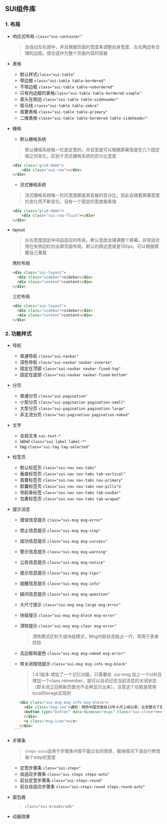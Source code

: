 ## SUI组件库 

### 1. 布局

* 响应式布局 `class="sui-container"`

	> 会自动左右居中，并且根据页面的宽度来调整自身宽度，左右两边有合理的边距。很合适作为整个页面内容的容器

* 表格 
	* 默认样式`class="sui-table"`
	* 带边框 `class="sui-table table-bordered"`	
	* 不带边框 `class="sui-table table-nobordered"`
	* 只有内边框的表格`class="sui-table table-bordered-simple"`
	* 表头在侧边 `class="sui-table table-sideheader"`
	* 斑马线 `class="sui-table table-zebra"`
	* 首要表格 `class="sui-table table-primary"`
	* 二维表格 `class="sui-table table-bordered table-sideheader"`

* 栅格
	* 默认栅格系统 

	> 默认栅格系统每一栏是定宽的，并且宽度可以根据屏幕宽度在几个固定值之间变化，区别于流式栅格系统的百分比宽度 
	
	```html
	<div class="grid-demo">
		<div class="sui-row"></div>
	</div>
	```

	* 流式栅格系统 

	> 流式栅格系统每一栏的宽度都是其容器的百分比，因此会随着屏幕宽度的变化而不断变化，没有一个固定的宽度像素值

	```html
	<div class="grid-demo">
		<div class="sui-row-fluid"></div>
	</div>
	```

* layout

	> 左右宽度固定中间自适应的布局，默认宽度会铺满整个屏幕。非常适合用在有侧边栏的全屏页面布局。默认的两边宽度是150px，可以根据需要自己重载

	两栏布局 

    ```html
    <div class="sui-layout">
      <div class="sidebar">sidebar</div>
      <div class="content">content</div>
    </div>
    ```
	三栏布局

    ```html
    <div class="sui-layout">
      <div class="sidebar">sidebar</div>
      <div class="content">content</div>
    </div>
    ```

### 2. 功能样式

* 导航
	* 普通导航 `class="sui-navbar"`
	* 深色导航 `class="sui-navbar navbar-inverse"`
	* 固定在顶部 `class="sui-navbar navbar-fixed-top"`
	* 固定在底部 `class="sui-navbar navbar-fixed-bottom"`

* 分页
	* 普通分页 `class="sui-pagination"`
	* 小型分页 `class="sui-pagination pagination-small"`
	* 大型分页 `class="sui-pagination pagination-large"`
	* 非主流分页 `class="sui-pagination pagination-naked"`	

* 文字
	* 全局文本 `sui-text-*`
	* label `class="sui-label label-*"`
	* tag `class="sui-tag tag-selected"`

* 标签页
	* 默认标签页 `class="sui-nav nav-tabs"`
	* 垂直标签页 `class="sui-nav nav-tabs tab-vertical"`
	* 首要标签页 `class="sui-nav nav-tabs nav-primary"`
	* 胶囊标签页 `class="sui-nav nav-tabs nav-pills"`c
	* 导航条标签 `class="sui-nav nav-tabs tab-navbar"`
	* 包裹标签页 `class="sui-nav nav-tabs tab-wraped"`

* 提示消息
	* 错误信息提示 `class="sui-msg msg-error"`
	* 禁止信息提示 `class="sui-msg msg-stop"`
	* 成功信息提示 `class="sui-msg msg-success"`
	* 警示信息提示 `class="sui-msg msg-warning"`
	* 公告信息提示 `class="sui-msg msg-notice"`
	* 提示信息提示 `class="sui-msg msg-tips"`
	* 提醒信息提示 `class="sui-msg msg-info"`
	* 疑问信息提示 `class="sui-msg msg-question"` 
	* 大尺寸提示 `class="sui-msg msg-large msg-error"`
	* 块级提示 `class="sui-msg msg-block msg-error"`
	* 清除提示 `class="sui-msg msg-clear msg-error"`

		> 清除模式区别于成块级模式，Msg内联状态独占一行，常用于表单校验
	* 去边框和底色 `class="sui-msg msg-naked msg-error"`
	* 带关闭按钮提示 `class="sui-msg msg-info msg-block"`

		> 1.4.1版本 增加了一个记忆功能，只需要给 .sui-msg 加上一个id并且增加一个class remember，就可以自动记住当前消息的关闭状态（即关闭之后刷新页面也不会再显示出来）。注意这个功能是使用localStorage实现的
	
   	 ```html
		<div class="sui-msg msg-info msg-block">
		  <div class="msg-con">通知：特色中国页面自13年４月上线以来，业务整合了更多的地域营销资源
  		  <button type="button" data-dismiss="msgs" class="sui-close">×</button>
		  </div>
		  <s class="msg-icon"></s>
		</div>
  	  ```

* 步骤条
	> `steps-auto`适用于步骤条内容不能过长的情景，极端情况下请自行修改每个step的宽度
	* 定宽步骤条 `class="sui-steps"`
	* 自适应步骤条 `class="sui-steps steps-auto"`
	* 前台定宽步骤条 `class="sui-steps-round"`
	* 前台自适应步骤条 `class="sui-steps-round steps-round-auto"`

* 面包屑
	> `class="sui-breadcrumb"`
	
* 动画效果



